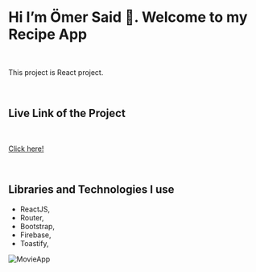 
<h1>Hi I’m Ömer Said 👋. Welcome to my Recipe App</h1>

<br>

<p>This project is React project.</p>

<br>

<h2>Live Link of the Project</h2>

<br>

[Click here!](https://osb-recipe-app.netlify.app/)

<br>

<h2>Libraries and Technologies I use</h2>

* ReactJS,
* Router,
* Bootstrap,
* Firebase,
* Toastify,

![MovieApp](https://github.com/omersb/Movie_App/blob/master/movie-app.gif?raw=true)
